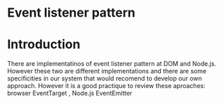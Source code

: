 Event listener pattern
=======================

# Introduction

There are implementatinos of event listener pattern at DOM and Node.js. However these two are different implementations and there are some specificities in our system that would recomend to develop our own approach. However it is a good practique to review these aproaches: browser EventTarget , Node.js EventEmitter

